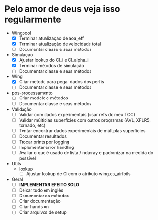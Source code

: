 # Pelo amor de deus veja isso regularmente

- Wingpool
  - [x] Terminar atualizaçao de aoa_eff
  - [x] Terminar atualização de velocidade total
  - [ ] Documentar classe e seus métodos
- Simulaçao
  - [x] Ajustar lookup do Cl_i e Cl_alpha_i
  - [x] Terminar métodos de simulação
  - [ ] Documentar classe e seus métodos
- Wing
  - [x] Criar metodo para pegar dados dos perfis
  - [ ] Documentar classe e seus métodos
- pos-processamento
  - [ ] Criar modelo e métodos
  - [ ] Documentar classe e seus métodos
- Validação
  - [ ] Validar com dados experimentais (usar refs do meu TCC)
  - [ ] Validar múltiplas superfícies com outros programas (AVL, XFLR5, tornado, etc)
  - [ ] Tentar encontrar dados experimentais de múltiplas superfícies
  - [ ] Documentar resultados
  - [ ] Trocar prints por logging
  - [ ] Implementar error handling
  - [ ] Avaliar o que é usado de lista / ndarray e padronizar na medida do possível
- Utils
  - lookup
    - [ ] Ajustar lookup de Cl com o atributo wing.cp_airfoils
- Geral
  - [ ] **IMPLEMENTAR EFEITO SOLO**
  - [ ] Deixar tudo em inglês
  - [ ] Documentar os métodos
  - [ ] Criar documentação
  - [ ] Criar hands on
  - [ ] Criar arquivos de setup
